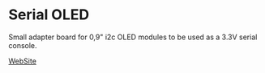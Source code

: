 Serial OLED
===========

Small adapter board for 0,9" i2c OLED modules to be used as a 3.3V serial console.

[WebSite](https://taaralabs.eu/so1)
